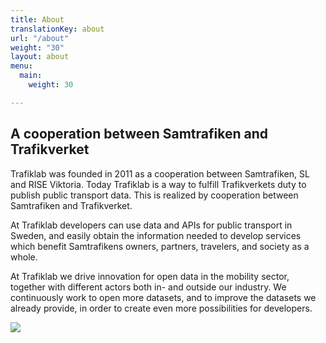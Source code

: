 ```yaml
---
title: About
translationKey: about
url: "/about"
weight: "30"
layout: about
menu:
  main:
    weight: 30

---
```

## A cooperation between Samtrafiken and Trafikverket

Trafiklab was founded in 2011 as a cooperation between Samtrafiken, SL and RISE Viktoria. Today Trafiklab is a way to
fulfill Trafikverkets duty to publish public transport data. This is realized by cooperation between Samtrafiken and
Trafikverket.

At Trafiklab developers can use data and APIs for public transport in Sweden, and easily obtain the information needed
to develop services which benefit Samtrafikens owners, partners, travelers, and society as a whole.

At Trafiklab we drive innovation for open data in the mobility sector, together with different actors both in- and
outside our industry. We continuously work to open more datasets, and to improve the datasets we already provide, in
order to create even more possibilities for developers.

![](/media/2021/10/tagline_logo.png)